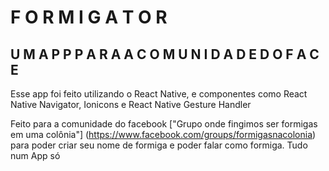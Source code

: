 # F O R M I G A T O R

## U M   A P P   P A R A   A   C O M U N I D A D E   D O   F A C E

Esse app foi feito utilizando o React Native, e componentes como React Native Navigator, Ionicons e React Native Gesture Handler

Feito para a comunidade do facebook ["Grupo onde fingimos ser formigas em uma colônia"] (https://www.facebook.com/groups/formigasnacolonia) para poder criar seu nome de formiga e poder falar como formiga. Tudo num App só